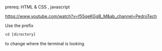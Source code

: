 prereq: HTML & CSS , javascript

https://www.youtube.com/watch?v=f55qeKGgB_M&ab_channel=PedroTech

Use the prefix
```javascript 
cd [directory]
```
to change where the terminal is looking

